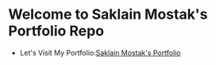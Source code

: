 # Welcome to Saklain Mostak's Portfolio Repo

- Let's Visit My Portfolio:[Saklain Mostak's Portfolio](https://saklain-porfolio.netlify.app)
